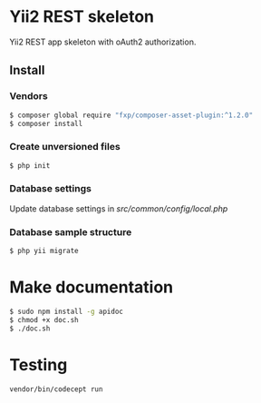 # Yii2 REST skeleton
Yii2 REST app skeleton with oAuth2 authorization.

## Install
### Vendors
```bash
$ composer global require "fxp/composer-asset-plugin:^1.2.0"
$ composer install
```
### Create unversioned files
```bash
$ php init
```

### Database settings
Update database settings in *src/common/config/local.php*

### Database sample structure
```bash
$ php yii migrate
```

# Make documentation
```bash
$ sudo npm install -g apidoc
$ chmod +x doc.sh
$ ./doc.sh
```

# Testing
```bash
vendor/bin/codecept run 
```